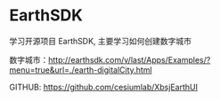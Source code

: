 # EarthSDK 

学习开源项目 EarthSDK, 主要学习如何创建数字城市

数字城市：http://earthsdk.com/v/last/Apps/Examples/?menu=true&url=./earth-digitalCity.html

GITHUB: https://github.com/cesiumlab/XbsjEarthUI

